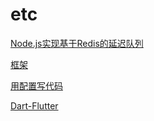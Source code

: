 # etc

[Node.js实现基于Redis的延迟队列](https://cnodejs.org/topic/5b30d11e57137f22415c4f05)

[框架](https://github.com/Automattic/kue)

[用配置写代码](https://segmentfault.com/a/1190000015643488?utm_source=weekly&utm_medium=email&utm_campaign=email_weekly)

[Dart-Flutter]()
